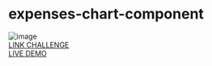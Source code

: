 # expenses-chart-component
![image](https://github.com/JonathanManzanoDiaz/expenses-chart-component/assets/43423216/39b99d9a-4486-4b24-b376-7d57ed852153)
<br>
[LINK CHALLENGE](https://www.frontendmentor.io/challenges/expenses-chart-component-e7yJBUdjwt)
<br>
[LIVE DEMO](https://jonathanmanzanodiaz.github.io/frontendmentor/ALL-CHALLENGES/017-expenses-chart-component/)

